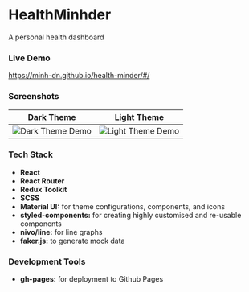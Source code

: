 # HealthMinhder

A personal health dashboard

### Live Demo

https://minh-dn.github.io/health-minder/#/

### Screenshots

| Dark Theme                                                 | Light Theme                                                  |
| ---------------------------------------------------------- | ------------------------------------------------------------ |
| ![Dark Theme Demo](https://i.ibb.co/4YWP9WG/demo-dark.png) | ![Light Theme Demo](https://i.ibb.co/92bC8y8/demo-light.png) |

### Tech Stack

- **React**
- **React Router**
- **Redux Toolkit**
- **SCSS**
- **Material UI:** for theme configurations, components, and icons
- **styled-components:** for creating highly customised and re-usable components
- **nivo/line:** for line graphs
- **faker.js:** to generate mock data

### Development Tools

- **gh-pages:** for deployment to Github Pages
